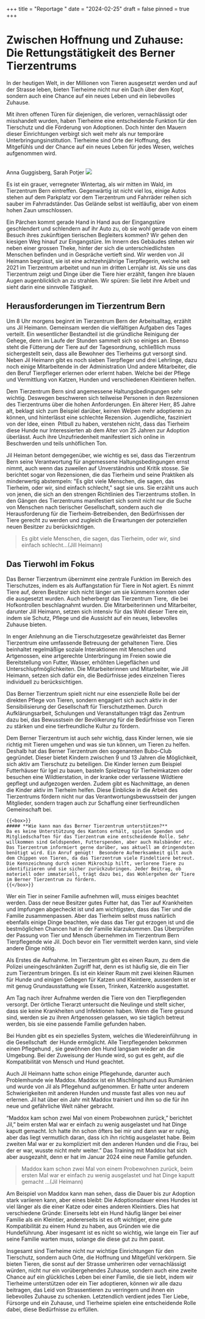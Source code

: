 +++
title = "Reportage "
date = "2024-02-25"
draft = false
pinned = true
+++
# Zwischen Hoffnung und Zuhause: Die Rettungstätigkeit des Berner Tierzentrums

In der heutigen Welt, in der Millionen von Tieren ausgesetzt werden und auf der Strasse leben, bieten Tierheime nicht nur ein Dach über dem Kopf, sondern auch eine Chance auf ein neues Leben und ein liebevolles Zuhause. 

Mit ihren offenen Türen für diejenigen, die verloren, vernachlässigt oder misshandelt wurden, haben Tierheime eine entscheidende Funktion für den Tierschutz und die Förderung von Adoptionen. Doch hinter den Mauern dieser Einrichtungen verbirgt sich weit mehr als nur temporäre Unterbringungsinstitution. Tierheime sind Orte der Hoffnung, des Mitgefühls und der Chance auf ein neues Leben für jedes Wesen, welches aufgenommen wird. 

\
Anna Guggisberg, Sarah Potjer ![](https://lh7-us.googleusercontent.com/WSf5tWKqbyccq6QJTeybJCmaQHzpFj8sg1UCLxRLzGdfga4tMUsKqOWNvcZH-KF11NQ6xhR7_hE5NnaKGuQ2-Qh1h9O9KiBqs9ANfevbpjuz0Sfh07iM-9ftTaSIwz1bHUsQVgvWjIe14BzxhYPOgw)

Es ist ein grauer, verregneter Wintertag, als wir mitten im Wald, im Tierzentrum Bern eintreffen. Gegenwärtig ist nicht viel los, einige Autos stehen auf dem Parkplatz vor dem Tierzentrum und Fahrräder reihen sich sauber im Fahrradständer. Das Gelände selbst ist weitläufig, aber von einem hohen Zaun umschlossen. 

Ein Pärchen kommt gerade Hand in Hand aus der Eingangstüre geschlendert und schlendern auf ihr Auto zu, ob sie wohl gerade von einem Besuch ihres zukünftigen tierischen Begleiters kommen? Wir gehen den kiesigen Weg hinauf zur Eingangstüre. Im Innern des Gebäudes stehen wir neben einer grossen Theke, hinter der sich die unterschiedlichsten Menschen befinden und in Gespräche vertieft sind. Wir werden von Jil Heimann begrüsst, sie ist eine achtzehnjährige Tierpflegerin, welche seit 2021 im Tierzentrum arbeitet und nun im dritten Lernjahr ist. Als sie uns das Tierzentrum zeigt und Dinge über die Tiere hier erzählt, fangen ihre blauen Augen augenblicklich an zu strahlen. Wir spüren: Sie liebt ihre Arbeit und sieht darin eine sinnvolle Tätigkeit. 

## Herausforderungen im Tierzentrum Bern

Um 8 Uhr morgens beginnt im Tierzentrum Bern der Arbeitsalltag, erzählt uns Jil Heimann. Gemeinsam werden die vielfältigen Aufgaben des Tages verteilt. Ein wesentlicher Bestandteil ist die gründliche Reinigung der Gehege, denn im Laufe der Stunden sammelt sich so einiges an. Ebenso steht die Fütterung der Tiere auf der Tagesordnung, schließlich muss sichergestellt sein, dass alle Bewohner des Tierheims gut versorgt sind. Neben Jil Heimann gibt es noch sieben Tierpfleger und drei Lehrlinge, dazu noch einige Mitarbeitende in der Administration Und andere Mitarbeiter, die den Beruf Tierpfleger erlernen oder erlernt haben. Welche bei der Pflege und Vermittlung von Katzen, Hunden und verschiedenen Kleintieren helfen.

Dem Tierzentrum Bern sind angemessene Haltungsbedingungen sehr wichtig. Deswegen beschweren sich teilweise Personen in den Rezensionen des Tierzentrums über die hohen Anforderungen. Ein älterer Herr, 85 Jahre alt, beklagt sich zum Beispiel darüber, keinen Welpen mehr adoptieren zu können, und hinterlässt eine schlechte Rezension. Jugendliche, fasziniert von der Idee, einen  Pitbull zu haben, verstehen nicht, dass das Tierheim diese Hunde nur Interessierten ab dem Alter von 25 Jahren zur Adoption überlässt. Auch ihre Unzufriedenheit manifestiert sich online in Beschwerden und teils unhöflichen Ton.

Jil Heiman betont demgegenüber, wie wichtig es sei, dass das Tierzentrum Bern seine Verantwortung für angemessene Haltungsbedingungen ernst nimmt, auch wenn das zuweilen auf Unverständnis und Kritik stosse. Sie berichtet sogar von Rezensionen, die das Tierheim und seine Praktiken als minderwertig abstempeln: "Es gibt viele Menschen, die sagen, das Tierheim, oder wir, sind einfach schlecht," sagt sie uns. Sie erzählt uns auch von jenen, die sich an den strengen Richtlinien des Tierzentrums stoßen. In den Gängen des Tierzentrums manifestiert sich somit nicht nur die Suche von Menschen nach tierischer Gesellschaft, sondern auch die Herausforderung für die Tierheim-Betreibenden, den Bedürfnissen der Tiere gerecht zu werden und zugleich die Erwartungen der potenziellen neuen Besitzer zu berücksichtigen. 

> Es gibt viele Menschen, die sagen, das Tierheim, oder wir, sind einfach schlecht…(Jill Heimann)

## Das Tierwohl im Fokus 

Das Berner Tierzentrum übernimmt eine zentrale Funktion im Bereich des Tierschutzes, indem es als Auffangstation für Tiere in Not agiert. Es nimmt Tiere auf, deren Besitzer sich nicht länger um sie kümmern konnten oder die ausgesetzt wurden. Auch beherbergt das Tierzentrum Tiere,  die bei Hofkontrollen beschlagnahmt wurden. Die Mitarbeiterinnen und Mitarbeiter, darunter Jill Heimann, setzen sich intensiv für das Wohl dieser Tiere ein, indem sie Schutz, Pflege und die Aussicht auf ein neues, liebevolles Zuhause bieten.

In enger Anlehnung an die Tierschutzgesetze gewährleistet das Berner Tierzentrum eine umfassende Betreuung der gehaltenen Tiere. Dies beinhaltet regelmäßige soziale Interaktionen mit Menschen und Artgenossen, eine artgerechte Unterbringung im Freien sowie die Bereitstellung von Futter, Wasser, erhöhten Liegeflächen und Unterschlupfmöglichkeiten. Die Mitarbeiterinnen und Mitarbeiter, wie Jill Heimann, setzen sich dafür ein, die Bedürfnisse jedes einzelnen Tieres individuell zu berücksichtigen.

Das Berner Tierzentrum spielt nicht nur eine essenzielle Rolle bei der direkten Pflege von Tieren, sondern engagiert sich auch aktiv in der Sensibilisierung der Gesellschaft für Tierschutzthemen. Durch Aufklärungsarbeit, Schulungen und Veranstaltungen trägt das Zentrum dazu bei, das Bewusstsein der Bevölkerung für die Bedürfnisse von Tieren zu stärken und eine tierfreundliche Kultur zu fördern.

Dem Berner Tierzentrum ist auch sehr wichtig, dass Kinder lernen, wie sie richtig mit Tieren umgehen und was sie tun können, um Tieren zu helfen. Deshalb hat das Berner Tierzentrum den sogenannten Bubo-Club gegründet. Dieser bietet Kindern zwischen 9 und 13 Jahren die Möglichkeit, sich aktiv am Tierschutz zu beteiligen. Die Kinder lernen zum Beispiel Futterhäuser für Igel zu bauen, basteln Spielzeug für Tierheimkatzen oder besuchen eine Wildtierstation, in der kranke oder verlassene Wildtiere gepflegt und aufgezogen werden. Zudem gibt es Nachmittage, an denen die Kinder aktiv im Tierheim helfen. Diese Einblicke in die Arbeit des Tierzentrums fördern nicht nur das Verantwortungsbewusstsein der jungen Mitglieder, sondern tragen auch zur Schaffung einer tierfreundlichen Gemeinschaft bei.

```
{{<box>}}
##### **Wie kann man das Berner Tierzentrum unterstützen?**
Da es keine Unterstützung des Kantons erhält, spielen Spenden und Mitgliedschaften für das Tierzentrum eine entscheidende Rolle. Sehr willkommen sind Geldspenden, Futterspenden, aber auch Halsbänder etc. Das Tierzentrum informiert gerne darüber, was aktuell am dringendsten benötigt wird. Ein Anruf genügt!  Besondere Aufmerksamkeit gilt auch dem Chippen von Tieren, da das Tierzentrum viele Findeltiere betreut. Die Kennzeichnung durch einen Mikrochip hilft, verlorene Tiere zu identifizieren und sie sicher zurückzubringen. Jeder Beitrag, ob materiell oder immateriell, trägt dazu bei, das Wohlergehen der Tiere im Berner Tierzentrum zu fördern.
{{</box>}}
```

Wer ein Tier in seiner Familie aufnehmen will, muss einiges beachtet werden. Dass der neue Besitzer gutes Futter hat, das Tier auf Krankheiten und Impfungen abgecheckt ist und am wichtigsten, dass das Tier und die Familie zusammenpassen. Aber das Tierheim selbst muss natürlich ebenfalls einige Dinge beachten, wie dass das Tier gut erzogen ist und die bestmöglichen Chancen hat in der Familie klarzukommen. Das Überprüfen der Passung von Tier und Mensch übernehmen im Tierzentrum Bern Tierpflegende wie Jil. Doch bevor ein Tier vermittelt werden kann, sind viele andere Dinge nötig. 

Als Erstes die Aufnahme. Im Tierzentrum gibt es einen Raum, zu dem die Polizei uneingeschränkten Zugriff hat, denn es ist häufig sie, die ein Tier zum Tierzentrum bringen. Es ist ein kleiner Raum mit zwei kleinen Räumen für Hunde und einigen Gehegen für Katzen und Kleintiere, ausserdem ist er mit genug Grundausstattung wie Essen, Trinken, Katzenklo ausgestattet.  

Am Tag nach ihrer Aufnahme werden die Tiere von den Tierpflegenden versorgt. Der örtliche Tierarzt untersucht die Neulinge und stellt sicher, dass sie keine Krankheiten und Infektionen haben. Wenn die Tiere gesund sind, werden sie zu ihren Artgenossen gelassen, wo sie täglich betreut werden, bis sie eine passende Familie gefunden haben.

Bei Hunden gibt es ein spezielles System, welches die Wiedereinführung  in die Gesellschaft  der Hunde ermöglicht. Alle Tierpflegenden bekommen einen Pflegehund , sie gewöhnen den Hund langsam wieder an die Umgebung. Bei der Zuweisung der Hunde wird, so gut es geht, auf die Kompatibilität von Mensch und Hund geachtet.

Auch Jil Heimann hatte schon einige Pflegehunde, darunter auch Problemhunde wie Maddox. Maddox ist ein Mischlingshund aus Rumänien und wurde von Jil als Pflegehund aufgenommen. Er hatte unter anderem Schwierigkeiten mit anderen Hunden und musste fast alles von neu auf erlernen. Jil hat über ein Jahr mit Maddox trainiert und ihm so die für ihn neue und gefährliche Welt näher gebracht. 

“Maddox kam schon zwei Mal von einem Probewohnen zurück,” berichtet Jil,” beim ersten Mal war er einfach zu wenig ausgelastet und hat Dinge kaputt gemacht. Ich hatte ihn schon öfters bei mir und dann war er ruhig, aber das liegt vermutlich daran, dass ich ihn richtig ausgelastet habe. Beim zweiten Mal war er zu kompliziert mit den anderen Hunden und die Frau, bei der er war, wusste nicht mehr weiter.” Das Training mit Maddox hat sich aber ausgezahlt, denn er hat im Januar 2024 eine neue Familie gefunden. 

> Maddox kam schon zwei Mal von einem Probewohnen zurück, beim ersten Mal war er einfach zu wenig ausgelastet und hat Dinge kaputt gemacht …(Jil Heimann)

Am Beispiel von Maddox kann man sehen, dass die Dauer bis zur Adoption stark variieren kann, aber eines bleibt: Die Adoptionsdauer eines Hundes ist viel länger als die einer Katze oder eines anderen Kleintiers. Dies hat  verschiedene Gründe: Einerseits lebt ein Hund häufig länger bei einer Familie als ein Kleintier, andererseits ist es oft wichtiger, eine gute Kompatibilität zu einem Hund zu haben, aus Gründen wie die Hundeführung. Aber insgesamt ist es nicht so wichtig, wie lange ein Tier auf seine Familie warten muss, solange die diese gut zu ihm passt. 

Insgesamt sind Tierheime nicht nur wichtige Einrichtungen für den Tierschutz, sondern auch Orte, die Hoffnung und Mitgefühl verkörpern. Sie bieten Tieren, die sonst auf der Strasse umherirren oder vernachlässigt würden, nicht nur ein vorübergehendes Zuhause, sondern auch eine zweite Chance auf ein glückliches Leben bei einer Familie, die sie liebt, indem wir Tierheime unterstützen oder ein Tier adoptieren, können wir alle dazu beitragen, das Leid von Strassentieren zu verringern und ihnen ein liebevolles Zuhause zu schenken. Letztendlich verdient jedes Tier Liebe, Fürsorge und ein Zuhause, und Tierheime spielen eine entscheidende Rolle dabei, diese Bedürfnisse zu erfüllen.